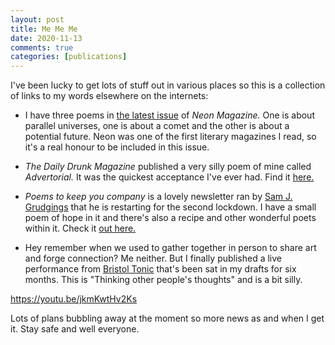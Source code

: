 ```yaml
---
layout: post  
title: Me Me Me
date: 2020-11-13
comments: true  
categories: [publications]
---
```


I've been lucky to get lots of stuff out in various places so this is a collection of links to my words elsewhere on the internets:

* I have three poems in [the latest issue](https://www.neonmagazine.co.uk/neon-literary-magazine-issue-51/) of *Neon Magazine.* One is about parallel universes, one is about a comet and the other is about a potential future. Neon was one of the first literary magazines I read, so it's a real honour to be included in this issue.

* *The Daily Drunk Magazine* published a very silly poem of mine called *Advertorial.* It was the quickest acceptance I've ever had. Find it [here.](https://thedailydrunk.com/f/advertorial)

* *Poems to keep you company* is a lovely newsletter ran by [Sam J. Grudgings](https://www.samjgrudgings.co.uk/poems-to-keep-you-company) that he is restarting for the second lockdown. I have a small poem of hope in it and there's also a recipe and other wonderful poets within it. Check it [out here.](https://c675fb33-c09e-4bc2-9288-75c791da753d.filesusr.com/ugd/149b1f_8498dd2f4fd7478fa39e3a6476d7dcb4.pdf)

* Hey remember when we used to gather together in person to share art and forge connection? Me neither. But I finally published a live performance from [Bristol Tonic](facebook.com/BristolTonic/) that's been sat in my drafts for six months. This is "Thinking other people's thoughts" and is a bit silly.

https://youtu.be/jkmKwtHv2Ks

Lots of plans bubbling away at the moment so more news as and when I get it. Stay safe and well everyone.
